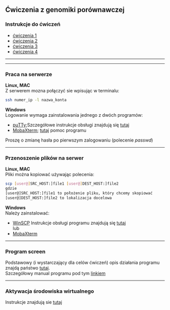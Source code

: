 ## Ćwiczenia z genomiki porównawczej  

### Instrukcje do ćwiczeń
 * [ćwiczenia 1](https://github.com/genomika-2020/genomika/blob/master/cwiczenia1/Instrukcje1.md)
 * [ćwiczenia 2](https://github.com/genomika-2020/genomika/blob/master/cwiczenia2/instrukcje2.md)
 * [ćwiczenia 3](https://github.com/genomika-2020/genomika/blob/master/cwiczenia3/Instrukcje3.md)
 * [ćwiczenia 4](https://github.com/genomika-2020/genomika/blob/master/cwiczenia4/Instrukcje4.md)
   
***
***
### Praca na serwerze
**Linux, MAC**  
Z serwerem mozna połączyć sie wpisując w terminalu:  
```bash
ssh numer_ip -l nazwa_konta
```  

**Windows**   
Logowanie wymaga zainstalowania jednego z dwóch programów:  
* [puTTy](https://www.chiark.greenend.org.uk/~sgtatham/putty/latest.html);Szczegółowe instrukcje obsługi znajdują się [tutaj](https://the.earth.li/~sgtatham/putty/0.73/puttydoc.txt)  
* [MobaXterm](https://mobaxterm.mobatek.net/download.html); [tutaj](https://mobaxterm.mobatek.net/documentation.html) pomoc programu

Proszę o zmianę hasła po pierwszym zalogowaniu (polecenie *passwd*)  

***

### Przenoszenie plików na serwer  
**Linux, MAC**  
Pliki można kopiować używając polecenia:
```bash
scp [user@]SRC_HOST:]file1 [user@]DEST_HOST:]file2
gdzie
[user@]SRC_HOST:]file1 to położenie pliku, który chcemy skopiować
[user@]DEST_HOST:]file2 to lokalizacja docelowa  
```
**Windows**   
Należy zainstalować:  
* [WinSCP](https://winscp.net/eng/download.php) 
Instrukcje obsługi programu znajdują się [tutaj](https://winscp.net/eng/docs/getting_started)  
lub
* [MobaXterm](https://mobaxterm.mobatek.net/download.html)  

***
### Program screen  
Podstawowy (i wystarczający dla celów ćwiczeń) opis działania programu znajdą państwo [tutaj](http://www.blog.hnatyszyn.pl/2016/03/screen-czyli-wirtualny-terminal/).  
Szczegółowy manual programu pod tym [linkiem](https://www.gnu.org/software/screen/manual/screen.html)

***
### Aktywacja środowiska wirtualnego  
Instrukcje znajdują sie [tutaj](https://github.com/genomika-2020/genomika/blob/master/conda.md)  
